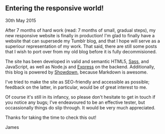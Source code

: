 ## Entering the responsive world!

<time datetime="2015-05-30">30th May 2015</time>

After 7 months of hard work (read: 7 months of small, gradual steps), my new responsive website is finally in production! I'm glad to finally have a website that can supersede my Tumblr blog, and that I hope will serve as a superiour representation of my work. That said, there are still some posts that I wish to port over from my old blog before it is fully decommisioned.

The site has been developed in valid and semantic HTML5, [Sass](http://sass-lang.com/), and JavaScript, as well as Node.js and [Express](http://expressjs.com/) on the backend. Additionally, this blog is powered by [Showdown](https://github.com/showdownjs/showdown), because Markdown is awesome.

I've tried to make the site as SEO-friendly and accessible as possible; feedback on the latter, in particular, would be of great interest to me.

Of course it's still in its infancy, so please don't hesitate to get in touch if you notice any bugs; I've endeavoured to be an effective tester, but occassionally things do slip through. It would be very much appreciated.

Thanks for taking the time to check this out!

James